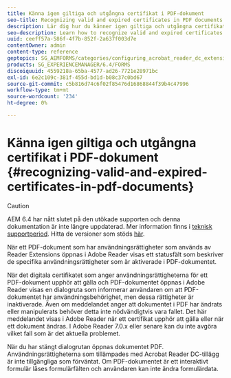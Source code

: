 ```yaml
---
title: Känna igen giltiga och utgångna certifikat i PDF-dokument
seo-title: Recognizing valid and expired certificates in PDF documents
description: Lär dig hur du känner igen giltiga och utgångna certifikat i PDF-dokument.
seo-description: Learn how to recognize valid and expired certificates in PDF documents.
uuid: ceeff57a-586f-4f7b-852f-2a637f003d7e
contentOwner: admin
content-type: reference
geptopics: SG_AEMFORMS/categories/configuring_acrobat_reader_dc_extensions
products: SG_EXPERIENCEMANAGER/6.4/FORMS
discoiquuid: 4559218a-65ba-4577-ad26-7721e28971bc
exl-id: 6e2c109c-381f-455d-bd1d-b08c37c0bd67
source-git-commit: c5b816d74c6f02f85476d16868844f39b4c47996
workflow-type: tm+mt
source-wordcount: '234'
ht-degree: 0%

---
```


# Känna igen giltiga och utgångna certifikat i PDF-dokument {#recognizing-valid-and-expired-certificates-in-pdf-documents}

>[!CAUTION]
>
>AEM 6.4 har nått slutet på den utökade supporten och denna dokumentation är inte längre uppdaterad. Mer information finns i [teknisk supportperiod](https://helpx.adobe.com/support/programs/eol-matrix.html). Hitta de versioner som stöds [här](https://experienceleague.adobe.com/docs/).

När ett PDF-dokument som har användningsrättigheter som används av Reader Extensions öppnas i Adobe Reader visas ett statusfält som beskriver de specifika användningsrättigheter som är aktiverade i PDF-dokumentet.

När det digitala certifikatet som anger användningsrättigheterna för ett PDF-dokument upphör att gälla och PDF-dokumentet öppnas i Adobe Reader visas en dialogruta som informerar användaren om att PDF-dokumentet har användningsbehörighet, men dessa rättigheter är inaktiverade. Även om meddelandet anger att dokumentet i PDF har ändrats eller manipulerats behöver detta inte nödvändigtvis vara fallet. Det här meddelandet visas i Adobe Reader när ett certifikat upphör att gälla eller när ett dokument ändras. I Adobe Reader 7.0.x eller senare kan du inte avgöra vilket fall som är det aktuella problemet.

När du har stängt dialogrutan öppnas dokumentet PDF. Användningsrättigheterna som tillämpades med Acrobat Reader DC-tillägg är inte tillgängliga som förväntat. Om PDF-dokumentet är ett interaktivt formulär låses formulärfälten och användaren kan inte ändra formulärdata.
